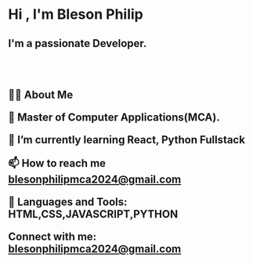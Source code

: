 <html>
           <body>
<h1> Hi , I'm Bleson Philip</h1>
                      
<h2>I'm a passionate Developer.</h2><br><br>
<h2>
🙋‍♂️ About Me<br>

🔭 Master of Computer Applications(MCA).

🌱 I’m currently learning React, Python Fullstack


📫 How to reach me blesonphilipmca2024@gmail.com


🚀 Languages and Tools:
           HTML,CSS,JAVASCRIPT,PYTHON

Connect with me:
blesonphilipmca2024@gmail.com</h2>

</body>
</html>

<!---
BlesonPhilip/BlesonPhilip is a ✨ special ✨ repository because its `README.md` (this file) appears on your GitHub profile.
You can click the Preview link to take a look at your changes.
--->
